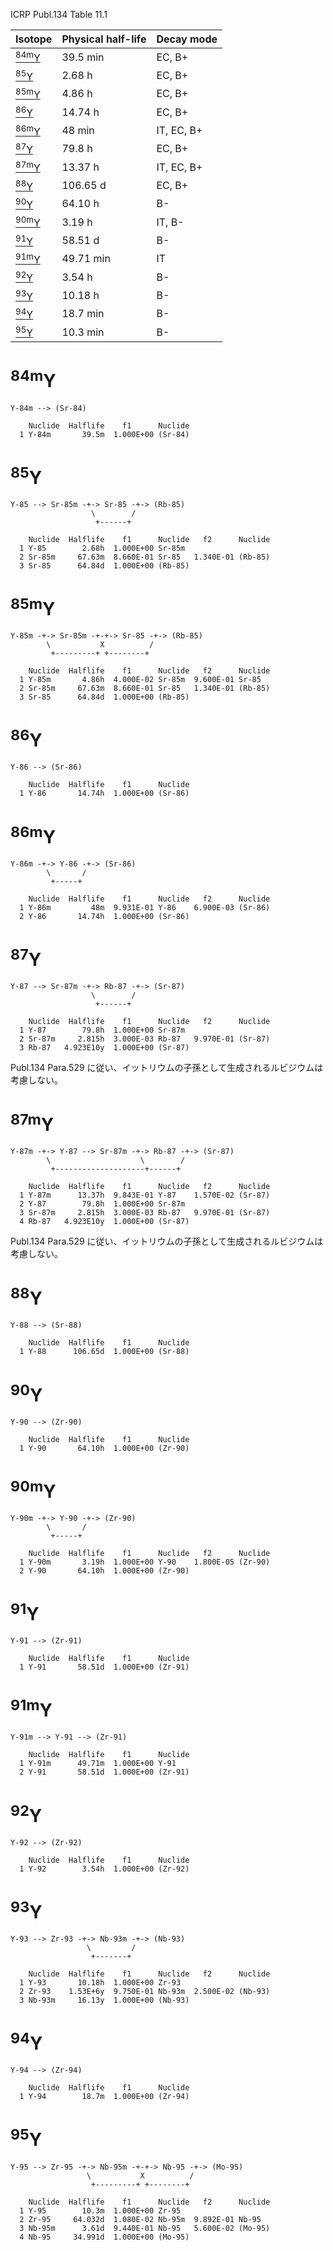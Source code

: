 ICRP Publ.134 Table 11.1

|Isotope                  |Physical half-life |Decay mode|
|-------------------------|-------------------|----------|
|[<sup>84m</sup>Y](#84mY) |39.5 min           |EC, B+
|[<sup>85</sup>Y](#85Y)   |2.68 h             |EC, B+
|[<sup>85m</sup>Y](#85mY) |4.86 h             |EC, B+
|[<sup>86</sup>Y](#86Y)   |14.74 h            |EC, B+
|[<sup>86m</sup>Y](#86mY) |48 min             |IT, EC, B+
|[<sup>87</sup>Y](#87Y)   |79.8 h             |EC, B+
|[<sup>87m</sup>Y](#87mY) |13.37 h            |IT, EC, B+
|[<sup>88</sup>Y](#88Y)   |106.65 d           |EC, B+
|[<sup>90</sup>Y](#90Y)   |64.10 h            |B-
|[<sup>90m</sup>Y](#90mY) |3.19 h             |IT, B-
|[<sup>91</sup>Y](#91Y)   |58.51 d            |B-
|[<sup>91m</sup>Y](#91mY) |49.71 min          |IT
|[<sup>92</sup>Y](#92Y)   |3.54 h             |B-
|[<sup>93</sup>Y](#93Y)   |10.18 h            |B-
|[<sup>94</sup>Y](#94Y)   |18.7 min           |B-
|[<sup>95</sup>Y](#95Y)   |10.3 min           |B-

# <sup>84m</sup>Y

```
Y-84m --> (Sr-84)
```

```
    Nuclide  Halflife    f1      Nuclide
  1 Y-84m       39.5m  1.000E+00 (Sr-84)
```

# <sup>85</sup>Y

```
Y-85 --> Sr-85m -+-> Sr-85 -+-> (Rb-85)
                  \        /
                   +------+
```

```
    Nuclide  Halflife    f1      Nuclide   f2      Nuclide
  1 Y-85        2.68h  1.000E+00 Sr-85m
  2 Sr-85m     67.63m  8.660E-01 Sr-85   1.340E-01 (Rb-85)
  3 Sr-85      64.84d  1.000E+00 (Rb-85)
```

# <sup>85m</sup>Y

```
Y-85m -+-> Sr-85m -+-+-> Sr-85 -+-> (Rb-85)
        \           X          /
         +---------+ +--------+
```

```
    Nuclide  Halflife    f1      Nuclide   f2      Nuclide
  1 Y-85m       4.86h  4.000E-02 Sr-85m  9.600E-01 Sr-85
  2 Sr-85m     67.63m  8.660E-01 Sr-85   1.340E-01 (Rb-85)
  3 Sr-85      64.84d  1.000E+00 (Rb-85)
```

# <sup>86</sup>Y

```
Y-86 --> (Sr-86)
```

```
    Nuclide  Halflife    f1      Nuclide
  1 Y-86       14.74h  1.000E+00 (Sr-86)
```

# <sup>86m</sup>Y

```
Y-86m -+-> Y-86 -+-> (Sr-86)
        \       /
         +-----+
```

```
    Nuclide  Halflife    f1      Nuclide   f2      Nuclide
  1 Y-86m         48m  9.931E-01 Y-86    6.900E-03 (Sr-86)
  2 Y-86       14.74h  1.000E+00 (Sr-86)
```

# <sup>87</sup>Y

```
Y-87 --> Sr-87m -+-> Rb-87 -+-> (Sr-87)
                  \        /
                   +------+
```

```
    Nuclide  Halflife    f1      Nuclide   f2      Nuclide
  1 Y-87        79.8h  1.000E+00 Sr-87m
  2 Sr-87m     2.815h  3.000E-03 Rb-87   9.970E-01 (Sr-87)
  3 Rb-87   4.923E10y  1.000E+00 (Sr-87)
```

Publ.134 Para.529 に従い、イットリウムの子孫として生成されるルビジウムは考慮しない。

# <sup>87m</sup>Y

```
Y-87m -+-> Y-87 --> Sr-87m -+-> Rb-87 -+-> (Sr-87)
        \                    \        /
         +--------------------+------+
```

```
    Nuclide  Halflife    f1      Nuclide   f2      Nuclide
  1 Y-87m      13.37h  9.843E-01 Y-87    1.570E-02 (Sr-87)
  2 Y-87        79.8h  1.000E+00 Sr-87m
  3 Sr-87m     2.815h  3.000E-03 Rb-87   9.970E-01 (Sr-87)
  4 Rb-87   4.923E10y  1.000E+00 (Sr-87)
```

Publ.134 Para.529 に従い、イットリウムの子孫として生成されるルビジウムは考慮しない。

# <sup>88</sup>Y

```
Y-88 --> (Sr-88)
```

```
    Nuclide  Halflife    f1      Nuclide
  1 Y-88      106.65d  1.000E+00 (Sr-88)
```

# <sup>90</sup>Y

```
Y-90 --> (Zr-90)
```

```
    Nuclide  Halflife    f1      Nuclide
  1 Y-90       64.10h  1.000E+00 (Zr-90)
```

# <sup>90m</sup>Y

```
Y-90m -+-> Y-90 -+-> (Zr-90)
        \       /
         +-----+
```

```
    Nuclide  Halflife    f1      Nuclide   f2      Nuclide
  1 Y-90m       3.19h  1.000E+00 Y-90    1.800E-05 (Zr-90)
  2 Y-90       64.10h  1.000E+00 (Zr-90)
```

# <sup>91</sup>Y

```
Y-91 --> (Zr-91)
```

```
    Nuclide  Halflife    f1      Nuclide
  1 Y-91       58.51d  1.000E+00 (Zr-91)
```

# <sup>91m</sup>Y

```
Y-91m --> Y-91 --> (Zr-91)
```

```
    Nuclide  Halflife    f1      Nuclide
  1 Y-91m      49.71m  1.000E+00 Y-91
  2 Y-91       58.51d  1.000E+00 (Zr-91)
```

# <sup>92</sup>Y

```
Y-92 --> (Zr-92)
```

```
    Nuclide  Halflife    f1      Nuclide
  1 Y-92        3.54h  1.000E+00 (Zr-92)
```

# <sup>93</sup>Y

```
Y-93 --> Zr-93 -+-> Nb-93m -+-> (Nb-93)
                 \         /
                  +-------+
```

```
    Nuclide  Halflife    f1      Nuclide   f2      Nuclide
  1 Y-93       10.18h  1.000E+00 Zr-93
  2 Zr-93    1.53E+6y  9.750E-01 Nb-93m  2.500E-02 (Nb-93)
  3 Nb-93m     16.13y  1.000E+00 (Nb-93)
```

# <sup>94</sup>Y

```
Y-94 --> (Zr-94)
```

```
    Nuclide  Halflife    f1      Nuclide
  1 Y-94        18.7m  1.000E+00 (Zr-94)
```

# <sup>95</sup>Y

```
Y-95 --> Zr-95 -+-> Nb-95m -+-+-> Nb-95 -+-> (Mo-95)
                 \           X          /
                  +---------+ +--------+
```

```
    Nuclide  Halflife    f1      Nuclide   f2      Nuclide
  1 Y-95        10.3m  1.000E+00 Zr-95
  2 Zr-95     64.032d  1.080E-02 Nb-95m  9.892E-01 Nb-95
  3 Nb-95m      3.61d  9.440E-01 Nb-95   5.600E-02 (Mo-95)
  4 Nb-95     34.991d  1.000E+00 (Mo-95)
```
